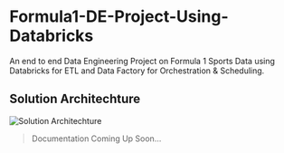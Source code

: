# Formula1-DE-Project-Using-Databricks
An end to end Data Engineering Project on Formula 1 Sports Data using Databricks for ETL and Data Factory for Orchestration &amp; Scheduling.

## Solution Architechture
![Solution Architechture]([https://drive.google.com/file/d/1ZGvVpaIXfS1ZTN_kyLEnUPUDRCPAJWJE/view?usp=drive_link](https://github.com/ashu-sama/Formula1-DE-Project-Using-Databricks-and-UnityCatalog/blob/main/Solution%20Architecture.png)https://github.com/ashu-sama/Formula1-DE-Project-Using-Databricks-and-UnityCatalog/blob/main/Solution%20Architecture.png)

> Documentation Coming Up Soon...

